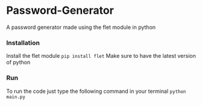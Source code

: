 # Password-Generator
A password generator made using the flet module in python

### Installation
Install the flet module `pip install flet`
Make sure to have the latest version of python

### Run
To run the code just type the following command in your terminal `python main.py`
